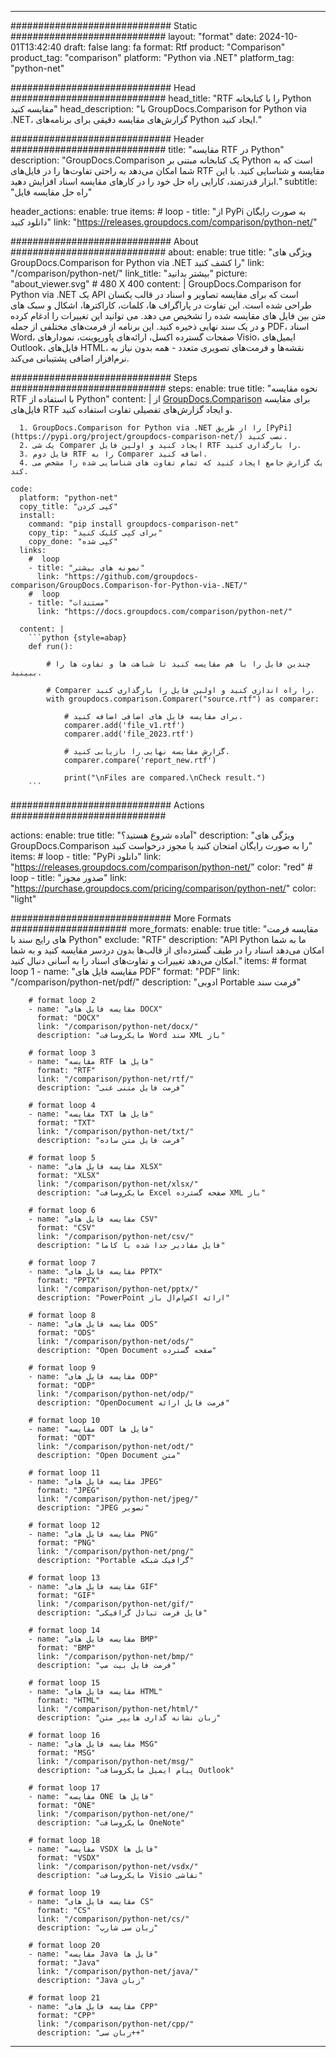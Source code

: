 
---
############################# Static ############################
layout: "format"
date:  2024-10-01T13:42:40
draft: false
lang: fa
format: Rtf
product: "Comparison"
product_tag: "comparison"
platform: "Python via .NET"
platform_tag: "python-net"

############################# Head ############################
head_title: "RTF را با کتابخانه Python مقایسه کنید"
head_description: "با GroupDocs.Comparison for Python via .NET، گزارش‌های مقایسه دقیقی برای برنامه‌های Python ایجاد کنید."

############################# Header ############################
title: "مقایسه RTF در Python" 
description: "GroupDocs.Comparison یک کتابخانه مبتنی بر Python است که به شما امکان می‌دهد به راحتی تفاوت‌ها را در فایل‌های RTF مقایسه و شناسایی کنید. با این ابزار قدرتمند، کارایی راه حل خود را در کارهای مقایسه اسناد افزایش دهید."
subtitle: "راه حل مقایسه فایل" 

header_actions:
  enable: true
  items:
    #  loop
    - title: "از PyPi به صورت رایگان دانلود کنید"
      link: "https://releases.groupdocs.com/comparison/python-net/"
      
############################# About ############################
about:
    enable: true
    title: "ویژگی های GroupDocs.Comparison for Python via .NET را کشف کنید"
    link: "/comparison/python-net/"
    link_title: "بیشتر بدانید"
    picture: "about_viewer.svg" # 480 X 400
    content: |
       GroupDocs.Comparison for Python via .NET یک API است که برای مقایسه تصاویر و اسناد در قالب یکسان طراحی شده است. این تفاوت در پاراگراف ها، کلمات، کاراکترها، اشکال و سبک های متن بین فایل های مقایسه شده را تشخیص می دهد. می توانید این تغییرات را ادغام کرده و در یک سند نهایی ذخیره کنید. این برنامه از فرمت‌های مختلفی از جمله PDF، اسناد Word، صفحات گسترده اکسل، ارائه‌های پاورپوینت، نمودارهای Visio، ایمیل‌های Outlook، فایل‌های HTML، نقشه‌ها و فرمت‌های تصویری متعدد - همه بدون نیاز به نرم‌افزار اضافی پشتیبانی می‌کند.

############################# Steps ############################
steps:
    enable: true
    title: "نحوه مقایسه RTF با استفاده از Python"
    content: |
      از [GroupDocs.Comparison](https://products.groupdocs.com/comparison/python-net/) برای مقایسه فایل‌های RTF و ایجاد گزارش‌های تفصیلی تفاوت استفاده کنید.
      
      1. GroupDocs.Comparison for Python via .NET را از طریق [PyPi](https://pypi.org/project/groupdocs-comparison-net/) نصب کنید.
      2. یک شی Comparer ایجاد کنید و اولین فایل RTF را بارگذاری کنید.
      3. فایل دوم RTF را به Comparer اضافه کنید.
      4. یک گزارش جامع ایجاد کنید که تمام تفاوت های شناسایی شده را مشخص می کند.
   
    code:
      platform: "python-net"
      copy_title: "کپی کردن"
      install:
        command: "pip install groupdocs-comparison-net"
        copy_tip: "برای کپی کلیک کنید"
        copy_done: "کپی شده"
      links:
        #  loop
        - title: "نمونه های بیشتر"
          link: "https://github.com/groupdocs-comparison/GroupDocs.Comparison-for-Python-via-.NET/"
        #  loop
        - title: "مستندات"
          link: "https://docs.groupdocs.com/comparison/python-net/"
          
      content: |
        ```python {style=abap}
        def run():

            # چندین فایل را با هم مقایسه کنید تا شباهت ها و تفاوت ها را ببینید.

            # Comparer را راه اندازی کنید و اولین فایل را بارگذاری کنید.
            with groupdocs.comparison.Comparer("source.rtf") as comparer:

                # برای مقایسه فایل های اضافی اضافه کنید.
                comparer.add('file_v1.rtf')
                comparer.add('file_2023.rtf')

                # گزارش مقایسه نهایی را بازیابی کنید.
                comparer.compare('report_new.rtf')

                print("\nFiles are compared.\nCheck result.")
        ```            

############################# Actions ############################

actions:
  enable: true
  title: "آماده شروع هستید؟"
  description: "ویژگی های GroupDocs.Comparison را به صورت رایگان امتحان کنید یا مجوز درخواست کنید"
  items:
    #  loop
    - title: "PyPi دانلود"
      link: "https://releases.groupdocs.com/comparison/python-net/"
      color: "red"
        #  loop
    - title: "صدور مجوز"
      link: "https://purchase.groupdocs.com/pricing/comparison/python-net/"
      color: "light"


############################# More Formats #####################
more_formats:
    enable: true
    title: "مقایسه فرمت های رایج سند با Python"
    exclude: "RTF"
    description: "API Python ما به شما امکان می‌دهد اسناد را در طیف گسترده‌ای از قالب‌ها بدون دردسر مقایسه کنید و به شما امکان می‌دهد تغییرات و تفاوت‌های اسناد را به آسانی دنبال کنید."
    items: 
        # format loop 1
        - name: "مقایسه فایل های PDF"
          format: "PDF"
          link: "/comparison/python-net/pdf/"
          description: "ادوبی Portable فرمت سند"

        # format loop 2
        - name: "مقایسه فایل های DOCX"
          format: "DOCX"
          link: "/comparison/python-net/docx/"
          description: "مایکروسافت Word سند XML باز"

        # format loop 3
        - name: "مقایسه RTF فایل ها"
          format: "RTF"
          link: "/comparison/python-net/rtf/"
          description: "فرمت فایل متنی غنی"

        # format loop 4
        - name: "مقایسه TXT فایل ها"
          format: "TXT"
          link: "/comparison/python-net/txt/"
          description: "فرمت فایل متن ساده"

        # format loop 5
        - name: "مقایسه فایل های XLSX"
          format: "XLSX"
          link: "/comparison/python-net/xlsx/"
          description: "مایکروسافت Excel صفحه گسترده XML باز"

        # format loop 6
        - name: "مقایسه فایل های CSV"
          format: "CSV"
          link: "/comparison/python-net/csv/"
          description: "فایل مقادیر جدا شده با کاما"

        # format loop 7
        - name: "مقایسه فایل های PPTX"
          format: "PPTX"
          link: "/comparison/python-net/pptx/"
          description: "PowerPoint ارائه اکس‌ام‌ال باز"

        # format loop 8
        - name: "مقایسه فایل های ODS"
          format: "ODS"
          link: "/comparison/python-net/ods/"
          description: "Open Document صفحه گسترده"

        # format loop 9
        - name: "مقایسه فایل های ODP"
          format: "ODP"
          link: "/comparison/python-net/odp/"
          description: "OpenDocument فرمت فایل ارائه"

        # format loop 10
        - name: "مقایسه ODT فایل ها"
          format: "ODT"
          link: "/comparison/python-net/odt/"
          description: "Open Document متن"

        # format loop 11
        - name: "مقایسه فایل های JPEG"
          format: "JPEG"
          link: "/comparison/python-net/jpeg/"
          description: "JPEG تصویر"

        # format loop 12
        - name: "مقایسه فایل های PNG"
          format: "PNG"
          link: "/comparison/python-net/png/"
          description: "Portable گرافیک شبکه"

        # format loop 13
        - name: "مقایسه فایل های GIF"
          format: "GIF"
          link: "/comparison/python-net/gif/"
          description: "فایل فرمت تبادل گرافیکی"

        # format loop 14
        - name: "مقایسه فایل های BMP"
          format: "BMP"
          link: "/comparison/python-net/bmp/"
          description: "فرمت فایل بیت مپ"

        # format loop 15
        - name: "مقایسه فایل های HTML"
          format: "HTML"
          link: "/comparison/python-net/html/"
          description: "زبان نشانه گذاری هایپر متن"

        # format loop 16
        - name: "مقایسه فایل های MSG"
          format: "MSG"
          link: "/comparison/python-net/msg/"
          description: "پیام ایمیل مایکروسافت Outlook"

        # format loop 17
        - name: "مقایسه ONE فایل ها"
          format: "ONE"
          link: "/comparison/python-net/one/"
          description: "مایکروسافت OneNote"

        # format loop 18
        - name: "مقایسه VSDX فایل ها"
          format: "VSDX"
          link: "/comparison/python-net/vsdx/"
          description: "مایکروسافت Visio نقاشی"

        # format loop 19
        - name: "مقایسه فایل های CS"
          format: "CS"
          link: "/comparison/python-net/cs/"
          description: "زبان سی شارپ"

        # format loop 20
        - name: "مقایسه Java فایل ها"
          format: "Java"
          link: "/comparison/python-net/java/"
          description: "Java زبان"
          
        # format loop 21
        - name: "مقایسه فایل های CPP"
          format: "CPP"
          link: "/comparison/python-net/cpp/"
          description: "زبان سی++"
---